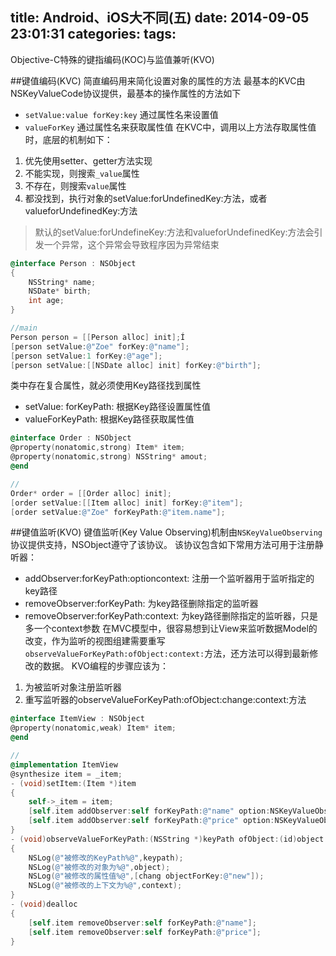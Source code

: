 title: Android、iOS大不同(五)
date: 2014-09-05 23:01:31
categories:
tags:
---
Objective-C特殊的键指编码(KOC)与监值兼听(KVO)
<!--more-->
##键值编码(KVC)
简直编码用来简化设置对象的属性的方法
最基本的KVC由NSKeyValueCode协议提供，最基本的操作属性的方法如下
- `setValue:value forKey:key` 通过属性名来设置值
- `valueForKey` 通过属性名来获取属性值
在KVC中，调用以上方法存取属性值时，底层的机制如下：
1. 优先使用setter、getter方法实现
2. 不能实现，则搜索`_value`属性
3. 不存在，则搜索`value`属性
4. 都没找到，执行对象的setValue:forUndefinedKey:方法，或者valueforUndefinedKey:方法
> 默认的setValue:forUndefineKey:方法和valueforUndefinedKey:方法会引发一个异常，这个异常会导致程序因为异常结束
```objective-c
@interface Person : NSObject
{
	NSString* name;
	NSDate* birth;
	int age;
}

//main
Person person = [[Person alloc] init];Í
[person setValue:@"Zoe" forKey:@"name"];
[person setValue:1 forKey:@"age"];
[person setValue:[[NSDate alloc] init] forKey:@"birth"];
```
类中存在复合属性，就必须使用Key路径找到属性
- setValue: forKeyPath: 根据Key路径设置属性值
- valueForKeyPath: 根据Key路径获取属性值
```objective-c
@interface Order : NSObject
@property(nonatomic,strong) Item* item;
@property(nonatomic,strong) NSString* amout;
@end

//
Order* order = [[Order alloc] init];
[order setValue:[[Item alloc] init] forKey:@"item"];
[order setValue:@"Zoe" forKeyPath:@"item.name"];
```
##键值监听(KVO)
键值监听(Key Value Observing)机制由`NSKeyValueObserving`协议提供支持，NSObject遵守了该协议。
该协议包含如下常用方法可用于注册静听器：
- addObserver:forKeyPath:optioncontext: 注册一个监听器用于监听指定的key路径
- removeObserver:forKeyPath: 为key路径删除指定的监听器
- removeObserver:forKeyPath:context: 为key路径删除指定的监听器，只是多一个context参数
在MVC模型中，很容易想到让View来监听数据Model的改变，作为监听的视图组建需要重写`observeValueForKeyPath:ofObject:context:`方法，还方法可以得到最新修改的数据。
KVO编程的步骤应该为：
1. 为被监听对象注册监听器
2. 重写监听器的observeValueForKeyPath:ofObject:change:context:方法
```objective-c
@interface ItemView : NSObject
@property(nonatomic,weak) Item* item;
@end

//
@implementation ItemView
@synthesize item = _item;
- (void)setItem:(Item *)item 
{
	self->_item = item;
	[self.item addObserver:self forKeyPath:@"name" option:NSKeyValueObservingOptionNew context:nil];
	[self.item addObserver:self forKeyPath:@"price" option:NSKeyValueObservingOptionNew context:nil];
}
- (void)observeValueForKeyPath:(NSString *)keyPath ofObject:(id)object chang:(NSDictionary *)change context:(void *)context
{
	NSLog(@"被修改的KeyPath%@",keypath);
	NSLog(@"被修改的对象为%@",object);
	NSLog(@"被修改的属性值%@",[chang objectForKey:@"new"]);
	NSLog(@"被修改的上下文为%@",context);
}
- (void)dealloc
{
	[self.item removeObserver:self forKeyPath:@"name"];
	[self.item removeObserver:self forKeyPath:@"price"];
}
```
